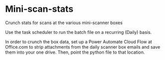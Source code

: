 # Mini-scan-stats
Crunch stats for scans at the various mini-scanner boxes

Use the task scheduler to run the batch file on a recurring (Daily) basis.

In order to crunch the box data, set up a Power Automate Cloud Flow at Office.com to strip attachments from the daily scanner box emails and save them into your one drive.  Then, point the python file to that location.
